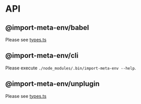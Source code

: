 # API

## @import-meta-env/babel

Please see [types.ts](https://github.com/iendeavor/import-meta-env/blob/main/packages/babel/src/types.ts)

## @import-meta-env/cli

Please execute `./node_modules/.bin/import-meta-env --help`.

## @import-meta-env/unplugin

Please see [types.ts](https://github.com/iendeavor/import-meta-env/blob/main/packages/unplugin/src/types.ts)
